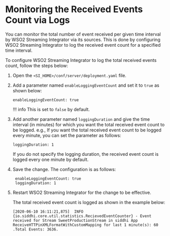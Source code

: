 # Monitoring the Received Events Count via Logs

You can monitor the total number of event received per given time interval by WSO2 Streaming Integrator via its sources. This is done by configuring WSO2 Streaming Integrator to log the received event count for a specified time interval. 

To configure WSO2 Streaming Integrator to log the total received events count, follow the steps below:

1. Open the `<SI_HOME>/conf/server/deployment.yaml` file.

2. Add a parameter named `enableLoggingEventCount` and set it to `true` as shown below:

    `enableLoggingEventCount: true`
    
    !!!  info
        This is set to `false` by default.
    
3. Add another parameter named `loggingDuration` and give the time interval (in minutes) for which you want the total received event count to be logged. e.g., If you want the total received event count to be logged every minute, you can set the parameter as follows:

     `loggingDuration: 1`
     
    If you do not specify the logging duration, the received event count is logged every one minute by default.
     
4. Save the change. The configuration is as follows:

    ```
     enableLoggingEventCount: true
     loggingDuration: 1
    ```
   
5. Restart WSO2 Streaming Integrator for the change to be effective. 
    
    The total received event count is logged as shown in the example below:
    
    ```
    [2020-06-10 16:11:21,875]  INFO {io.siddhi.core.util.statistics.RecievedEventCounter} - Event received for Stream SweetProductionStream in siddhi App ReceiveHTTPinXMLFormatWithCustomMapping for last 1 minute(s): 60 .Total Events: 3636.
    ```

